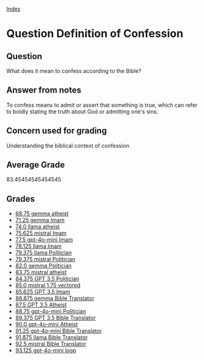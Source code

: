
[Index](../../index.md)
# Question Definition of Confession
## Question
What does it mean to confess according to the Bible?

## Answer from notes
To confess means to admit or assert that something is true, which can refer to boldly stating the truth about God or admitting one's sins.

## Concern used for grading
Understanding the biblical context of confession

## Average Grade
83.45454545454545

## Grades
 * [68.75 gemma atheist](../answers/gemma_atheist/Definition_of_Confession.md)
 * [71.25 gemma Imam](../answers/gemma_Imam/Definition_of_Confession.md)
 * [74.0 llama atheist](../answers/llama_atheist/Definition_of_Confession.md)
 * [75.625 mistral Imam](../answers/mistral_Imam/Definition_of_Confession.md)
 * [77.5 gpt-4o-mini Imam](../answers/gpt-4o-mini_Imam/Definition_of_Confession.md)
 * [78.125 llama Imam](../answers/llama_Imam/Definition_of_Confession.md)
 * [79.375 llama Politician](../answers/llama_Politician/Definition_of_Confession.md)
 * [79.375 mistral Politician](../answers/mistral_Politician/Definition_of_Confession.md)
 * [82.0 gemma Politician](../answers/gemma_Politician/Definition_of_Confession.md)
 * [83.75 mistral atheist](../answers/mistral_atheist/Definition_of_Confession.md)
 * [84.375 GPT 3.5 Politician](../answers/GPT_3.5_Politician/Definition_of_Confession.md)
 * [85.0 mistral 1.75 vectored](../answers/mistral_1.75_vectored/Definition_of_Confession.md)
 * [85.625 GPT 3.5 Imam](../answers/GPT_3.5_Imam/Definition_of_Confession.md)
 * [86.875 gemma Bible Translator](../answers/gemma_Bible_Translator/Definition_of_Confession.md)
 * [87.5 GPT 3.5 Atheist](../answers/GPT_3.5_Atheist/Definition_of_Confession.md)
 * [88.75 gpt-4o-mini Politician](../answers/gpt-4o-mini_Politician/Definition_of_Confession.md)
 * [89.375 GPT 3.5 Bible Translator](../answers/GPT_3.5_Bible_Translator/Definition_of_Confession.md)
 * [90.0 gpt-4o-mini Atheist](../answers/gpt-4o-mini_Atheist/Definition_of_Confession.md)
 * [91.25 gpt-4o-mini Bible Translator](../answers/gpt-4o-mini_Bible_Translator/Definition_of_Confession.md)
 * [91.875 llama Bible Translator](../answers/llama_Bible_Translator/Definition_of_Confession.md)
 * [92.5 mistral Bible Translator](../answers/mistral_Bible_Translator/Definition_of_Confession.md)
 * [93.125 gpt-4o-mini loop](../answers/gpt-4o-mini_loop/Definition_of_Confession.md)

